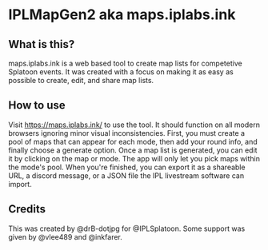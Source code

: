 # IPLMapGen2 aka **maps.iplabs.ink**

## What is this?
maps.iplabs.ink is a web based tool to create map lists for competetive Splatoon events. It was created with a focus on making it as easy as possible to create, edit, and share map lists.

## How to use
Visit https://maps.iplabs.ink/ to use the tool. It should function on all modern browsers ignoring minor visual inconsistencies. First, you must create a pool of maps that can appear for each mode, then add your round info, and finally choose a generate option. Once a map list is generated, you can edit it by clicking on the map or mode. The app will only let you pick maps within the mode's pool. When you're finished, you can export it as a shareable URL, a discord message, or a JSON file the IPL livestream software can import.

## Credits
This was created by @drB-dotjpg for @IPLSplatoon.
Some support was given by @vlee489 and @inkfarer.